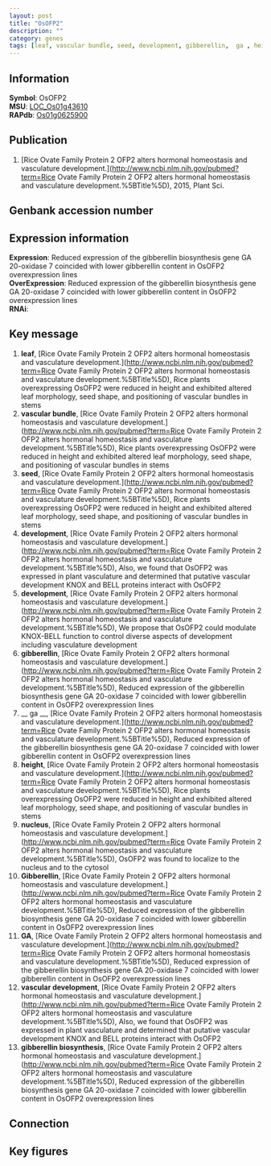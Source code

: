 ```yaml
---
layout: post
title: "OsOFP2"
description: ""
category: genes
tags: [leaf, vascular bundle, seed, development, gibberellin,  ga , height, nucleus, Gibberellin, GA, vascular development, gibberellin biosynthesis]
---
```


## Information
__Symbol__: OsOFP2  
__MSU__: [LOC_Os01g43610](http://rice.plantbiology.msu.edu/cgi-bin/ORF_infopage.cgi?orf=LOC_Os01g43610)  
__RAPdb__: [Os01g0625900](http://rapdb.dna.affrc.go.jp/viewer/gbrowse_details/irgsp1?name=Os01g0625900)  

## Publication
1. [Rice Ovate Family Protein 2 OFP2 alters hormonal homeostasis and vasculature development.](http://www.ncbi.nlm.nih.gov/pubmed?term=Rice Ovate Family Protein 2 OFP2 alters hormonal homeostasis and vasculature development.%5BTitle%5D), 2015, Plant Sci.

## Genbank accession number

## Expression information
__Expression__: Reduced expression of the gibberellin biosynthesis gene GA 20-oxidase 7 coincided with lower gibberellin content in OsOFP2 overexpression lines  
__OverExpression__: Reduced expression of the gibberellin biosynthesis gene GA 20-oxidase 7 coincided with lower gibberellin content in OsOFP2 overexpression lines  
__RNAi__:  

## Key message
1. __leaf__, [Rice Ovate Family Protein 2 OFP2 alters hormonal homeostasis and vasculature development.](http://www.ncbi.nlm.nih.gov/pubmed?term=Rice Ovate Family Protein 2 OFP2 alters hormonal homeostasis and vasculature development.%5BTitle%5D),  Rice plants overexpressing OsOFP2 were reduced in height and exhibited altered leaf morphology, seed shape, and positioning of vascular bundles in stems
2. __vascular bundle__, [Rice Ovate Family Protein 2 OFP2 alters hormonal homeostasis and vasculature development.](http://www.ncbi.nlm.nih.gov/pubmed?term=Rice Ovate Family Protein 2 OFP2 alters hormonal homeostasis and vasculature development.%5BTitle%5D),  Rice plants overexpressing OsOFP2 were reduced in height and exhibited altered leaf morphology, seed shape, and positioning of vascular bundles in stems
3. __seed__, [Rice Ovate Family Protein 2 OFP2 alters hormonal homeostasis and vasculature development.](http://www.ncbi.nlm.nih.gov/pubmed?term=Rice Ovate Family Protein 2 OFP2 alters hormonal homeostasis and vasculature development.%5BTitle%5D),  Rice plants overexpressing OsOFP2 were reduced in height and exhibited altered leaf morphology, seed shape, and positioning of vascular bundles in stems
4. __development__, [Rice Ovate Family Protein 2 OFP2 alters hormonal homeostasis and vasculature development.](http://www.ncbi.nlm.nih.gov/pubmed?term=Rice Ovate Family Protein 2 OFP2 alters hormonal homeostasis and vasculature development.%5BTitle%5D),  Also, we found that OsOFP2 was expressed in plant vasculature and determined that putative vascular development KNOX and BELL proteins interact with OsOFP2
5. __development__, [Rice Ovate Family Protein 2 OFP2 alters hormonal homeostasis and vasculature development.](http://www.ncbi.nlm.nih.gov/pubmed?term=Rice Ovate Family Protein 2 OFP2 alters hormonal homeostasis and vasculature development.%5BTitle%5D),  We propose that OsOFP2 could modulate KNOX-BELL function to control diverse aspects of development including vasculature development
6. __gibberellin__, [Rice Ovate Family Protein 2 OFP2 alters hormonal homeostasis and vasculature development.](http://www.ncbi.nlm.nih.gov/pubmed?term=Rice Ovate Family Protein 2 OFP2 alters hormonal homeostasis and vasculature development.%5BTitle%5D),  Reduced expression of the gibberellin biosynthesis gene GA 20-oxidase 7 coincided with lower gibberellin content in OsOFP2 overexpression lines
7. __ ga __, [Rice Ovate Family Protein 2 OFP2 alters hormonal homeostasis and vasculature development.](http://www.ncbi.nlm.nih.gov/pubmed?term=Rice Ovate Family Protein 2 OFP2 alters hormonal homeostasis and vasculature development.%5BTitle%5D),  Reduced expression of the gibberellin biosynthesis gene GA 20-oxidase 7 coincided with lower gibberellin content in OsOFP2 overexpression lines
8. __height__, [Rice Ovate Family Protein 2 OFP2 alters hormonal homeostasis and vasculature development.](http://www.ncbi.nlm.nih.gov/pubmed?term=Rice Ovate Family Protein 2 OFP2 alters hormonal homeostasis and vasculature development.%5BTitle%5D),  Rice plants overexpressing OsOFP2 were reduced in height and exhibited altered leaf morphology, seed shape, and positioning of vascular bundles in stems
9. __nucleus__, [Rice Ovate Family Protein 2 OFP2 alters hormonal homeostasis and vasculature development.](http://www.ncbi.nlm.nih.gov/pubmed?term=Rice Ovate Family Protein 2 OFP2 alters hormonal homeostasis and vasculature development.%5BTitle%5D),  OsOFP2 was found to localize to the nucleus and to the cytosol
10. __Gibberellin__, [Rice Ovate Family Protein 2 OFP2 alters hormonal homeostasis and vasculature development.](http://www.ncbi.nlm.nih.gov/pubmed?term=Rice Ovate Family Protein 2 OFP2 alters hormonal homeostasis and vasculature development.%5BTitle%5D),  Reduced expression of the gibberellin biosynthesis gene GA 20-oxidase 7 coincided with lower gibberellin content in OsOFP2 overexpression lines
11. __GA__, [Rice Ovate Family Protein 2 OFP2 alters hormonal homeostasis and vasculature development.](http://www.ncbi.nlm.nih.gov/pubmed?term=Rice Ovate Family Protein 2 OFP2 alters hormonal homeostasis and vasculature development.%5BTitle%5D),  Reduced expression of the gibberellin biosynthesis gene GA 20-oxidase 7 coincided with lower gibberellin content in OsOFP2 overexpression lines
12. __vascular development__, [Rice Ovate Family Protein 2 OFP2 alters hormonal homeostasis and vasculature development.](http://www.ncbi.nlm.nih.gov/pubmed?term=Rice Ovate Family Protein 2 OFP2 alters hormonal homeostasis and vasculature development.%5BTitle%5D),  Also, we found that OsOFP2 was expressed in plant vasculature and determined that putative vascular development KNOX and BELL proteins interact with OsOFP2
13. __gibberellin biosynthesis__, [Rice Ovate Family Protein 2 OFP2 alters hormonal homeostasis and vasculature development.](http://www.ncbi.nlm.nih.gov/pubmed?term=Rice Ovate Family Protein 2 OFP2 alters hormonal homeostasis and vasculature development.%5BTitle%5D),  Reduced expression of the gibberellin biosynthesis gene GA 20-oxidase 7 coincided with lower gibberellin content in OsOFP2 overexpression lines

## Connection

## Key figures



